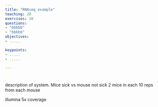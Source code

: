 ```yaml
---
title: "RNAseq example"
teaching: 20
exercises: 10
questions:
- "bbbbb"
- "bbbbb"
objectives:
- .....

keypoints:
- .....
- .....

---
```



#
description of system.
Mice sick vs mouse not sick
2 mice in each
10 reps from each mouse

illumina
5x coverage
